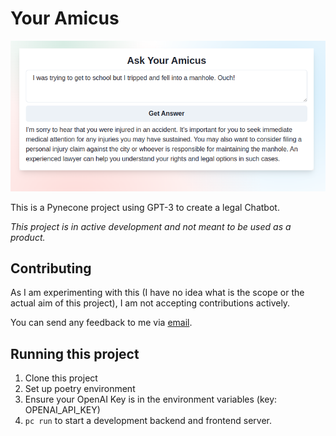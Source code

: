 # Your Amicus
![Screenshot of web application](Screenshot.png)

This is a Pynecone project using GPT-3 to create a legal Chatbot.

*This project is in active development and not meant to be used
as a product.*

## Contributing

As I am experimenting with this (I have no idea what is the scope
or the actual aim of this project),
I am not accepting contributions actively.

You can send any feedback to me via
[email](mailto:houfu@lovelawrobots.com).

## Running this project

1. Clone this project
2. Set up poetry environment
3. Ensure your OpenAI Key is in the environment variables (key: OPENAI_API_KEY)
4. `pc run` to start a development backend and frontend server.